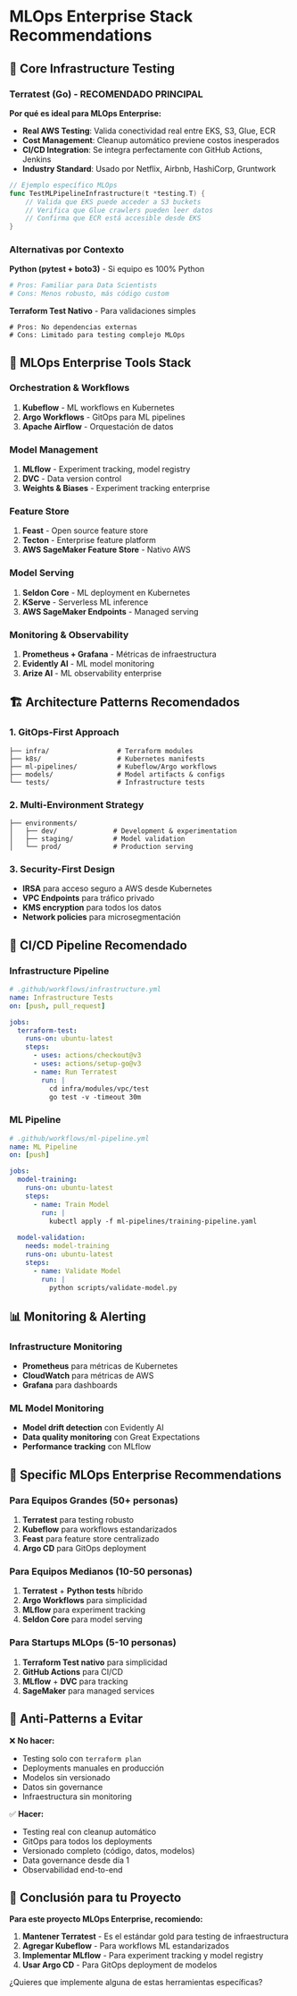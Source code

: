 # MLOps Enterprise Stack Recommendations

## 🎯 Core Infrastructure Testing

### Terratest (Go) - RECOMENDADO PRINCIPAL
**Por qué es ideal para MLOps Enterprise:**
- **Real AWS Testing**: Valida conectividad real entre EKS, S3, Glue, ECR
- **Cost Management**: Cleanup automático previene costos inesperados
- **CI/CD Integration**: Se integra perfectamente con GitHub Actions, Jenkins
- **Industry Standard**: Usado por Netflix, Airbnb, HashiCorp, Gruntwork

```go
// Ejemplo específico MLOps
func TestMLPipelineInfrastructure(t *testing.T) {
    // Valida que EKS puede acceder a S3 buckets
    // Verifica que Glue crawlers pueden leer datos
    // Confirma que ECR está accesible desde EKS
}
```

### Alternativas por Contexto

**Python (pytest + boto3)** - Si equipo es 100% Python
```python
# Pros: Familiar para Data Scientists
# Cons: Menos robusto, más código custom
```

**Terraform Test Nativo** - Para validaciones simples
```hcl
# Pros: No dependencias externas
# Cons: Limitado para testing complejo MLOps
```

## 🚀 MLOps Enterprise Tools Stack

### **Orchestration & Workflows**
1. **Kubeflow** - ML workflows en Kubernetes
2. **Argo Workflows** - GitOps para ML pipelines
3. **Apache Airflow** - Orquestación de datos

### **Model Management**
1. **MLflow** - Experiment tracking, model registry
2. **DVC** - Data version control
3. **Weights & Biases** - Experiment tracking enterprise

### **Feature Store**
1. **Feast** - Open source feature store
2. **Tecton** - Enterprise feature platform
3. **AWS SageMaker Feature Store** - Nativo AWS

### **Model Serving**
1. **Seldon Core** - ML deployment en Kubernetes
2. **KServe** - Serverless ML inference
3. **AWS SageMaker Endpoints** - Managed serving

### **Monitoring & Observability**
1. **Prometheus + Grafana** - Métricas de infraestructura
2. **Evidently AI** - ML model monitoring
3. **Arize AI** - ML observability enterprise

## 🏗️ Architecture Patterns Recomendados

### **1. GitOps-First Approach**
```
├── infra/                 # Terraform modules
├── k8s/                   # Kubernetes manifests
├── ml-pipelines/          # Kubeflow/Argo workflows
├── models/                # Model artifacts & configs
└── tests/                 # Infrastructure tests
```

### **2. Multi-Environment Strategy**
```
├── environments/
│   ├── dev/              # Development & experimentation
│   ├── staging/          # Model validation
│   └── prod/             # Production serving
```

### **3. Security-First Design**
- **IRSA** para acceso seguro a AWS desde Kubernetes
- **VPC Endpoints** para tráfico privado
- **KMS encryption** para todos los datos
- **Network policies** para microsegmentación

## 🔧 CI/CD Pipeline Recomendado

### **Infrastructure Pipeline**
```yaml
# .github/workflows/infrastructure.yml
name: Infrastructure Tests
on: [push, pull_request]

jobs:
  terraform-test:
    runs-on: ubuntu-latest
    steps:
      - uses: actions/checkout@v3
      - uses: actions/setup-go@v3
      - name: Run Terratest
        run: |
          cd infra/modules/vpc/test
          go test -v -timeout 30m
```

### **ML Pipeline**
```yaml
# .github/workflows/ml-pipeline.yml
name: ML Pipeline
on: [push]

jobs:
  model-training:
    runs-on: ubuntu-latest
    steps:
      - name: Train Model
        run: |
          kubectl apply -f ml-pipelines/training-pipeline.yaml
      
  model-validation:
    needs: model-training
    runs-on: ubuntu-latest
    steps:
      - name: Validate Model
        run: |
          python scripts/validate-model.py
```

## 📊 Monitoring & Alerting

### **Infrastructure Monitoring**
- **Prometheus** para métricas de Kubernetes
- **CloudWatch** para métricas de AWS
- **Grafana** para dashboards

### **ML Model Monitoring**
- **Model drift detection** con Evidently AI
- **Data quality monitoring** con Great Expectations
- **Performance tracking** con MLflow

## 🎯 Specific MLOps Enterprise Recommendations

### **Para Equipos Grandes (50+ personas)**
1. **Terratest** para testing robusto
2. **Kubeflow** para workflows estandarizados
3. **Feast** para feature store centralizado
4. **Argo CD** para GitOps deployment

### **Para Equipos Medianos (10-50 personas)**
1. **Terratest** + **Python tests** híbrido
2. **Argo Workflows** para simplicidad
3. **MLflow** para experiment tracking
4. **Seldon Core** para model serving

### **Para Startups MLOps (5-10 personas)**
1. **Terraform Test nativo** para simplicidad
2. **GitHub Actions** para CI/CD
3. **MLflow** + **DVC** para tracking
4. **SageMaker** para managed services

## 🚨 Anti-Patterns a Evitar

❌ **No hacer:**
- Testing solo con `terraform plan`
- Deployments manuales en producción
- Modelos sin versionado
- Datos sin governance
- Infraestructura sin monitoring

✅ **Hacer:**
- Testing real con cleanup automático
- GitOps para todos los deployments
- Versionado completo (código, datos, modelos)
- Data governance desde día 1
- Observabilidad end-to-end

## 🎯 Conclusión para tu Proyecto

**Para este proyecto MLOps Enterprise, recomiendo:**

1. **Mantener Terratest** - Es el estándar gold para testing de infraestructura
2. **Agregar Kubeflow** - Para workflows ML estandarizados
3. **Implementar MLflow** - Para experiment tracking y model registry
4. **Usar Argo CD** - Para GitOps deployment de modelos

¿Quieres que implemente alguna de estas herramientas específicas?